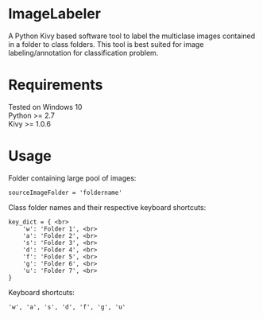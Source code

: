 # ImageLabeler
A Python Kivy based software tool to label the multiclase images contained in a folder to class folders. This tool is best suited for image labeling/annotation for classification problem.

# Requirements 
Tested on Windows 10 <br>
Python >= 2.7 <br>
Kivy >= 1.0.6

# Usage
Folder containing large pool of images: 

`sourceImageFolder = 'foldername'`

Class folder names and their respective keyboard shortcuts:

```
key_dict = { <br>
    'w': 'Folder 1', <br>
    'a': 'Folder 2', <br> 
    's': 'Folder 3', <br>
    'd': 'Folder 4', <br>
    'f': 'Folder 5', <br>
    'g': 'Folder 6', <br>
    'u': 'Folder 7', <br>
}
```

Keyboard shortcuts:

`'w', 'a', 's', 'd', 'f', 'g', 'u'`
